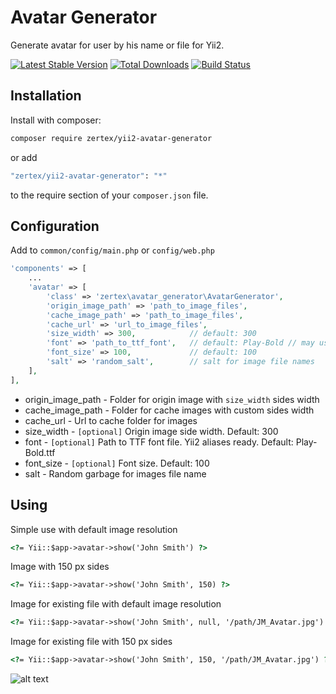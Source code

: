 # Avatar Generator

Generate avatar for user by his name or file for Yii2.

[![Latest Stable Version](https://poser.pugx.org/zertex/yii2-avatar-generator/v/stable.png)](https://packagist.org/packages/zertex/yii2-avatar-generator)
[![Total Downloads](https://poser.pugx.org/zertex/yii2-avatar-generator/downloads.png)](https://packagist.org/packages/zertex/yii2-avatar-generator)
[![Build Status](https://travis-ci.org/zertex/yii2-avatar-generator.svg?branch=master)](https://travis-ci.org/zertex/yii2-avatar-generator)

## Installation

Install with composer:

```bash
composer require zertex/yii2-avatar-generator
```

or add

```bash
"zertex/yii2-avatar-generator": "*"
```

to the require section of your `composer.json` file.

## Configuration

Add to `common/config/main.php`
or `config/web.php`

```php
'components' => [
    ...
    'avatar' => [
        'class' => 'zertex\avatar_generator\AvatarGenerator',
        'origin_image_path' => 'path_to_image_files',
        'cache_image_path' => 'path_to_image_files',
        'cache_url' => 'url_to_image_files',
        'size_width' => 300,            // default: 300
        'font' => 'path_to_ttf_font',   // default: Play-Bold // may use aliases
        'font_size' => 100,             // default: 100
        'salt' => 'random_salt',        // salt for image file names
    ],
],
```

* origin_image_path - Folder for origin image with `size_width` sides width
* cache_image_path - Folder for cache images with custom sides width
* cache_url - Url to cache folder for images
* size_width - `[optional]` Origin image side width. Default: 300
* font - `[optional]` Path to TTF font file. Yii2 aliases ready. Default: Play-Bold.ttf
* font_size - `[optional]` Font size. Default: 100
* salt - Random garbage for images file name

## Using

Simple use with default image resolution 
```html
<?= Yii::$app->avatar->show('John Smith') ?>
```

Image with 150 px sides
```html
<?= Yii::$app->avatar->show('John Smith', 150) ?>
```

Image for existing file with default image resolution
```html
<?= Yii::$app->avatar->show('John Smith', null, '/path/JM_Avatar.jpg') ?>
```

Image for existing file with 150 px sides
```html
<?= Yii::$app->avatar->show('John Smith', 150, '/path/JM_Avatar.jpg') ?>
```

![alt text](http://zertex.ru/ext-banner.png)